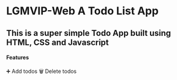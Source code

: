 # LGMVIP-Web   A Todo List App 

## This is a super simple Todo App built using HTML, CSS and Javascript

#### Features
➕ Add todos
🗑️ Delete todos
